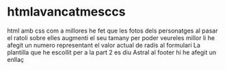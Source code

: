 # htmlavancatmesccs
html amb css
com a millores he fet que les fotos dels personatges al pasar el ratoli sobre elles augmenti el seu tamany per poder veureles millor
li he afegit un numero representant el valor actual de radis al formulari
La plantilla que he escollit per a la part 2 es diu Astral  al footer hi he afegit un enllaç